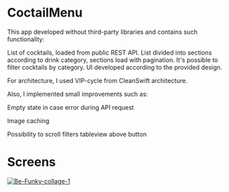# CoctailMenu

This app developed without third-party libraries and contains such functionality:

List of cocktails, loaded from public REST API. List divided into sections according to drink category, sections load with pagination. It's possible to filter cocktails by category. UI developed according to the provided design.

For architecture, I used VIP-cycle from CleanSwift architecture.

Also, I implemented small improvements such as:

Empty state in case error during API request

Image caching

Possibility to scroll filters tableview above button

# Screens

<a href="https://ibb.co/tYpHCt8"><img src="https://i.ibb.co/dk4fKqG/Be-Funky-collage-1.png" alt="Be-Funky-collage-1" border="0"></a>
